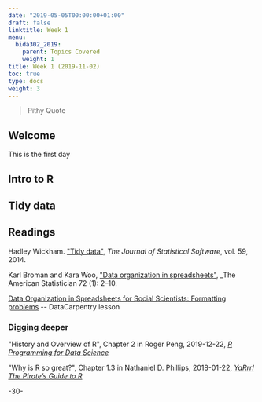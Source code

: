 ```yaml
---
date: "2019-05-05T00:00:00+01:00"
draft: false
linktitle: Week 1
menu:
  bida302_2019:
    parent: Topics Covered
    weight: 1
title: Week 1 (2019-11-02)
toc: true
type: docs
weight: 3
---
```


> Pithy Quote

## Welcome

This is the first day


## Intro to R

## Tidy data


## Readings

Hadley Wickham. ["Tidy data"](https://vita.had.co.nz/papers/tidy-data.html), _The Journal of Statistical Software_, vol. 59, 2014.

Karl Broman and Kara Woo, ["Data organization in spreadsheets"](https://doi.org/10.1080/00031305.2017.1375989), _The American Statistician 72 (1): 2–10.

[Data Organization in Spreadsheets for Social Scientists: Formatting problems](https://datacarpentry.org/spreadsheets-socialsci/02-common-mistakes/index.html) -- DataCarpentry lesson



### Digging deeper

"History and Overview of R", Chapter 2 in Roger Peng, 2019-12-22, [_R Programming for Data Science_](https://bookdown.org/rdpeng/rprogdatascience/history-and-overview-of-r.html)

"Why is R so great?", Chapter 1.3 in Nathaniel D. Phillips, 2018-01-22, [_YaRrr! The Pirate’s Guide to R_](https://bookdown.org/ndphillips/YaRrr/why-is-r-so-great.html)



-30-
